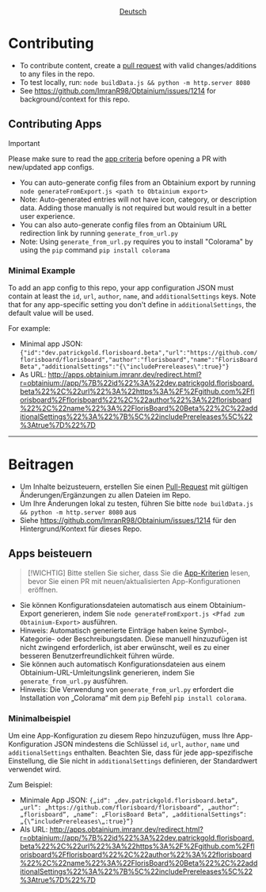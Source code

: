 <div align="center">

[Deutsch](#beitragen)

</div>

# Contributing

- To contribute content, create a [pull request](https://docs.github.com/en/pull-requests/collaborating-with-pull-requests/proposing-changes-to-your-work-with-pull-requests/creating-a-pull-request) with valid changes/additions to any files in the repo.
- To test locally, run: `node buildData.js && python -m http.server 8080`
- See https://github.com/ImranR98/Obtainium/issues/1214 for background/context for this repo.


## Contributing Apps

> [!IMPORTANT]
> Please make sure to read the [app criteria](APP_CRITERIA.md) before opening a PR with new/updated app configs.

- You can auto-generate config files from an Obtainium export by running `node generateFromExport.js <path to Obtainium export>`
- Note: Auto-generated entries will not have icon, category, or description data. Adding those manually is not required but would result in a better user experience.
- You can also auto-generate config files from an Obtainium URL redirection link by running `generate_from_url.py`
- Note: Using `generate_from_url.py` requires you to install "Colorama" by using the `pip` command `pip install colorama`


### Minimal Example

To add an app config to this repo, your app configuration JSON must contain at least the `id`, `url`, `author`, `name`, and `additionalSettings` keys. Note that for any app-specific setting you don't define in `additionalSettings`, the default value will be used.

For example:
- Minimal app JSON: `{"id":"dev.patrickgold.florisboard.beta","url":"https://github.com/florisboard/florisboard","author":"florisboard","name":"FlorisBoard Beta","additionalSettings":"{\"includePrereleases\":true}"}`
- As URL: http://apps.obtainium.imranr.dev/redirect.html?r=obtainium://app/%7B%22id%22%3A%22dev.patrickgold.florisboard.beta%22%2C%22url%22%3A%22https%3A%2F%2Fgithub.com%2Fflorisboard%2Fflorisboard%22%2C%22author%22%3A%22florisboard%22%2C%22name%22%3A%22FlorisBoard%20Beta%22%2C%22additionalSettings%22%3A%22%7B%5C%22includePrereleases%5C%22%3Atrue%7D%22%7D

---

# Beitragen

- Um Inhalte beizusteuern, erstellen Sie einen [Pull-Request](https://docs.github.com/en/pull-requests/collaborating-with-pull-requests/proposing-changes-to-your-work-with-pull-requests/creating-a-pull-request) mit gültigen Änderungen/Ergänzungen zu allen Dateien im Repo.
- Um Ihre Änderungen lokal zu testen, führen Sie bitte `node buildData.js && python -m http.server 8080` aus
- Siehe https://github.com/ImranR98/Obtainium/issues/1214 für den Hintergrund/Kontext für dieses Repo.


## Apps beisteuern

> [!WICHTIG]
> Bitte stellen Sie sicher, dass Sie die [App-Kriterien](APP_CRITERIA.md) lesen, bevor Sie einen PR mit neuen/aktualisierten App-Konfigurationen eröffnen.

- Sie können Konfigurationsdateien automatisch aus einem Obtainium-Export generieren, indem Sie `node generateFromExport.js <Pfad zum Obtainium-Export>` ausführen.
- Hinweis: Automatisch generierte Einträge haben keine Symbol-, Kategorie- oder Beschreibungsdaten. Diese manuell hinzuzufügen ist nicht zwingend erforderlich, ist aber erwünscht, weil es zu einer besseren Benutzerfreundlichkeit führen würde.
- Sie können auch automatisch Konfigurationsdateien aus einem Obtainium-URL-Umleitungslink generieren, indem Sie `generate_from_url.py` ausführen.
- Hinweis: Die Verwendung von `generate_from_url.py` erfordert die Installation von „Colorama“ mit dem `pip` Befehl `pip install colorama`.


### Minimalbeispiel

Um eine App-Konfiguration zu diesem Repo hinzuzufügen, muss Ihre App-Konfiguration JSON mindestens die Schlüssel `id`, `url`, `author`, `name` und `additionalSettings` enthalten. Beachten Sie, dass für jede app-spezifische Einstellung, die Sie nicht in `additionalSettings` definieren, der Standardwert verwendet wird.

Zum Beispiel:
- Minimale App JSON: `{„id“: „dev.patrickgold.florisboard.beta“, „url“: „https://github.com/florisboard/florisboard“, „author“: „florisboard“, „name“: „FlorisBoard Beta“, „additionalSettings“:„{\“includePrereleases\„:true}“}`
- Als URL: http://apps.obtainium.imranr.dev/redirect.html?r=obtainium://app/%7B%22id%22%3A%22dev.patrickgold.florisboard.beta%22%2C%22url%22%3A%22https%3A%2F%2Fgithub.com%2Fflorisboard%2Fflorisboard%22%2C%22author%22%3A%22florisboard%22%2C%22name%22%3A%22FlorisBoard%20Beta%22%2C%22additionalSettings%22%3A%22%7B%5C%22includePrereleases%5C%22%3Atrue%7D%22%7D
